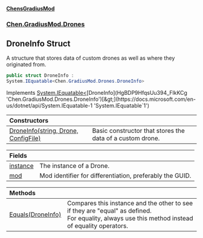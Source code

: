 #### [ChensGradiusMod](index 'index')
### [Chen.GradiusMod.Drones](Y_iPobZkdIiJ9feSuBjDaQ 'Chen.GradiusMod.Drones')
## DroneInfo Struct
A structure that stores data of custom drones as well as where they originated from.  
```csharp
public struct DroneInfo :
System.IEquatable<Chen.GradiusMod.Drones.DroneInfo>
```

Implements [System.IEquatable&lt;](https://docs.microsoft.com/en-us/dotnet/api/System.IEquatable-1 'System.IEquatable`1')[DroneInfo](HgBDP9HfqsUu394_FlkKCg 'Chen.GradiusMod.Drones.DroneInfo')[&gt;](https://docs.microsoft.com/en-us/dotnet/api/System.IEquatable-1 'System.IEquatable`1')  

| Constructors | |
| :--- | :--- |
| [DroneInfo(string, Drone, ConfigFile)](LIAmd3gVRwFC4_RvHHGoNw 'Chen.GradiusMod.Drones.DroneInfo.DroneInfo(string, Chen.GradiusMod.Drones.Drone, BepInEx.Configuration.ConfigFile)') | Basic constructor that stores the data of a custom drone.<br/> |

| Fields | |
| :--- | :--- |
| [instance](gKlEitv9wr5HRnmDWvPRag 'Chen.GradiusMod.Drones.DroneInfo.instance') | The instance of a Drone.<br/> |
| [mod](PGy9DMpFoxYK9n1Dh99fog 'Chen.GradiusMod.Drones.DroneInfo.mod') | Mod identifier for differentiation, preferably the GUID.<br/> |

| Methods | |
| :--- | :--- |
| [Equals(DroneInfo)](VHGZaA99JSCZxKajcQg5Wg 'Chen.GradiusMod.Drones.DroneInfo.Equals(Chen.GradiusMod.Drones.DroneInfo)') | Compares this instance and the other to see if they are "equal" as defined.<br/>For equality, always use this method instead of equality operators.<br/> |
